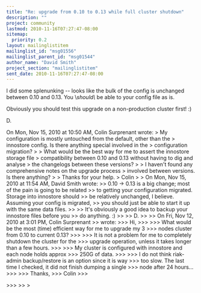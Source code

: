 ```yaml
---
title: "Re: upgrade from 0.10 to 0.13 while full cluster shutdown"
description: ""
project: community
lastmod: 2010-11-16T07:27:47-08:00
sitemap:
  priority: 0.2
layout: mailinglistitem
mailinglist_id: "msg01556"
mailinglist_parent_id: "msg01544"
author_name: "David Smith"
project_section: "mailinglistitem"
sent_date: 2010-11-16T07:27:47-08:00
---
```



I did some splenunking -- looks like the bulk of the config is
unchanged between 0.10 and 0.13. You \\_should\\_ be able to your config
file as is.

Obviously you should test this upgrade on a non-production cluster first! :)

D.

On Mon, Nov 15, 2010 at 10:50 AM, Colin Surprenant
 wrote:
&gt; My configuration is mostly untouched from the default, other than the
&gt; innostore config. Is there anything special involved in the
&gt; configuration migration?
&gt;
&gt; What would be the best way for me to assert the innostore storage file
&gt; compatibility between 0.10 and 0.13 without having to dig and analyse
&gt; the changelogs between these versions?
&gt;
&gt; I haven't found any comprehensive notes on the upgrade process
&gt; involved between versions. Is there anything?
&gt;
&gt; Thanks for your help.
&gt; Colin
&gt;
&gt; On Mon, Nov 15, 2010 at 11:54 AM, David Smith  wrote:
&gt;&gt; 0.10 -&gt; 0.13 is a big change; most of the pain is going to be related
&gt;&gt; to getting your configuration migrated. Storage into innostore should
&gt;&gt; be relatively unchanged, I believe. Assuming your config is migrated,
&gt;&gt; you should just be able to start it up with the same data files.
&gt;&gt;
&gt;&gt; It's obviously a good idea to backup your innostore files before you
&gt;&gt; do anything. :)
&gt;&gt;
&gt;&gt; D.
&gt;&gt;
&gt;&gt; On Fri, Nov 12, 2010 at 3:01 PM, Colin Surprenant
&gt;&gt;  wrote:
&gt;&gt;&gt; Hi,
&gt;&gt;&gt;
&gt;&gt;&gt; What would be the most (time) efficient way for me to upgrade my 3
&gt;&gt;&gt; nodes cluster from 0.10 to current 0.13?
&gt;&gt;&gt;
&gt;&gt;&gt; It is not a problem for me to completely shutdown the cluster for the
&gt;&gt;&gt; upgrade operation, unless it takes longer than a few hours.
&gt;&gt;&gt;
&gt;&gt;&gt; My cluster is configured with innostore and each node holds approx
&gt;&gt;&gt; 250G of data.
&gt;&gt;&gt;
&gt;&gt;&gt; I do not think riak-admin backup/restore is an option since it is way
&gt;&gt;&gt; too slow. The last time I checked, it did not finish dumping a single
&gt;&gt;&gt; node after 24 hours...
&gt;&gt;&gt;
&gt;&gt;&gt; Thanks,
&gt;&gt;&gt; Colin
&gt;&gt;&gt;

&gt;&gt;&gt;
&gt;&gt;
&gt;

